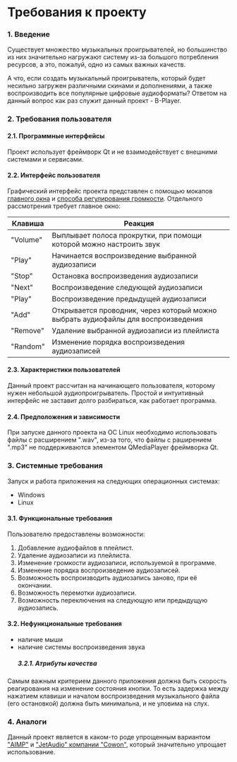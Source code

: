 # Требования к проекту
### 1. Введение
Существует множество музыкальных проигрывателей, но большинство  из них значительно нагружают систему из-за большого потребления ресурсов, а это, пожалуй, одно из самых важных качеств. 

А что, если создать музыкальный проигрыватель, который будет несильно загружен различными скинами и дополнениями, а также воспроизводить все популярные цифровые аудиоформаты? Ответом на данный вопрос как раз служит данный проект - B-Player.

### 2. Требования пользователя
#### 2.1. Программные интерфейсы
Проект использует фреймворк Qt и не взаимодействует с внешними системами и сервисами.
#### 2.2. Интерфейс пользователя
Графический интерфейс проекта представлен с помощью мокапов [главного окна](https://raw.githubusercontent.com/steppbol/B-Player/master/docs/Project%20Documentation/mockups/MainWindow.png) и [способа регулирования громкости](https://raw.githubusercontent.com/steppbol/B-Player/master/docs/Project%20Documentation/mockups/ShowVolume.png).
Отдельного рассмотрения требует главное окно:

Клавиша | Реакция
--- | ---
"Volume" | Выплывает полоса прокрутки, при помощи которой можно настроить звук
"Play" | Начинается воспроизведение выбранной аудиозаписи
"Stop" | Остановка воспроизведения аудиозаписи
"Next" | Воспроизведение следующей аудиозаписи
"Play" | Воспроизведение предыдущей аудиозаписи
"Add" | Открывается проводник, через который можно выбрать аудиофайлы для воспроизведения
"Remove" | Удаление выбранной аудиозаписи из плейлиста
"Random" | Изменение порядка воспроизведения аудиозаписей

#### 2.3. Характеристики пользователей
Данный проект рассчитан на начинающего пользователя, которому нужен небольшой аудиопроигрыватель. Простой и интуитивный интерфейс не заставит долго разбираться, как работает программа.
#### 2.4. Предположения и зависимости
При запуске данного проекта на ОС Linux необходимо использовать файлы с расширением ".wav", из-за того, что файлы с раширением ".mp3" не поддерживаются элементом QMediaPlayer фреймворка Qt.
### 3. Системные требования
Запуск и работа приложения на следующих операционных системах:
* Windows
* Linux
#### 3.1. Функциональные требования
Пользователю предоставлены возможности:
  1. Добавление аудиофайлов в плейлист.
  2. Удаление аудиозаписи из плейлиста.
  3. Изменение громкости аудиозаписи, используемой в программе.
  4. Изменение порядка воспроизведение аудиозаписей.
  5. Возможность воспроизводить аудиозапись заново, при её окончании.
  6. Возможность перемотки аудиозаписи.
  7. Возможность переключения на следующую или предыдущую аудиозапись.
#### 3.2. Нефункциональные требования
* наличие мыши
* наличие системы воспроизведения звука
   ##### 3.2.1. Атрибуты качества
Самым важным критерием данного приложения должна быть скорость реагирования на изменение состояния кнопки. То есть задержка между нажатием клавиши и началом воспроизведения музыкального файла (его остановкой) должна быть минимальна, и не уловима на слух.
### 4. Аналоги
Данный проект является в каком-то роде упрощенным вариантом ["AIMP"](http://www.aimp.ru/) и ["JetAudio" компании "Cowon"](http://www.jetaudio.com/), который значительно упрощает использование.
